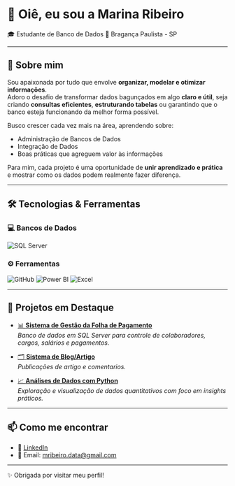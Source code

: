 # 👋 Oiê, eu sou a Marina Ribeiro  

🎓 Estudante de Banco de Dados
📍 Bragança Paulista - SP  

---

## 🚀 Sobre mim
Sou apaixonada por tudo que envolve **organizar, modelar e otimizar informações**.  
Adoro o desafio de transformar dados bagunçados em algo **claro e útil**, seja criando **consultas eficientes**, **estruturando tabelas** ou garantindo que o banco esteja funcionando da melhor forma possível.  

Busco crescer cada vez mais na área, aprendendo sobre:  
- Administração de Bancos de Dados  
- Integração de Dados  
- Boas práticas que agreguem valor às informações  

Para mim, cada projeto é uma oportunidade de **unir aprendizado e prática** e mostrar como os dados podem realmente fazer diferença.  

---

## 🛠️ Tecnologias & Ferramentas

### 💻 Bancos de Dados
![SQL Server](https://img.shields.io/badge/-SQL%20Server-CC2927?style=flat&logo=microsoftsqlserver&logoColor=white)

### ⚙️ Ferramentas
![GitHub](https://img.shields.io/badge/-GitHub-181717?style=flat&logo=github&logoColor=white)
![Power BI](https://img.shields.io/badge/-PowerBI-F2C811?style=flat&logo=powerbi&logoColor=black)
![Excel](https://img.shields.io/badge/-Excel-217346?style=flat&logo=microsoftexcel&logoColor=white)

---

## 📂 Projetos em Destaque

- [📊 **Sistema de Gestão da Folha de Pagamento**](https://github.com/euMarinaa/FolhaGest---Sistema-de-gestao-de-folha-de-pagamento-em-SQLServer)  
  *Banco de dados em SQL Server para controle de colaboradores, cargos, salários e pagamentos.*  

- [🗂️ **Sistema de Blog/Artigo**](https://github.com/euMarinaa/Sistema-de-Blog-Artigo/blob/main/SQL%20Server)  
  *Publicações de artigo e comentarios.*  

- [📈 **Análises de Dados com Python**](link-do-repo)  
  *Exploração e visualização de dados quantitativos com foco em insights práticos.*  



---

## 📫 Como me encontrar
- 💼 [LinkedIn](https://www.linkedin.com/in/marina-rribeiro)  
- 📧 Email: mribeiro.data@gmail.com 

---
✨ Obrigada por visitar meu perfil!
